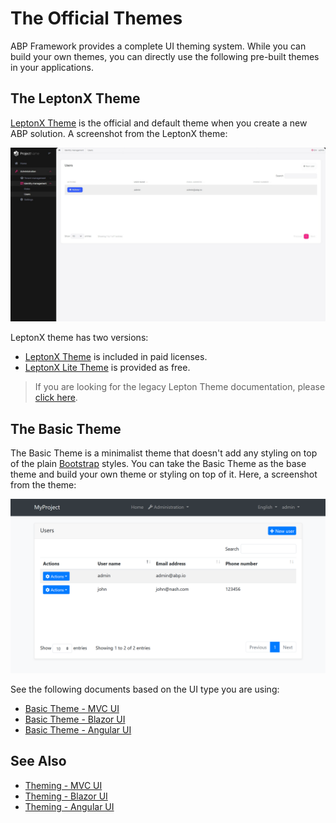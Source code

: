 # The Official Themes
ABP Framework provides a complete UI theming system. While you can build your own themes, you can directly use the following pre-built themes in your applications.

## The LeptonX Theme

[LeptonX Theme](https://x.leptontheme.com/) is the official and default theme when you create a new ABP solution. A screenshot from the LeptonX theme:

![LeptonX Lite application layout](../images/leptonxlite-theme-application-layout.jpeg)

LeptonX theme has two versions:

* [LeptonX Theme](lepton-x) is included in paid licenses.
* [LeptonX Lite Theme](lepton-x-lite) is provided as free.

> If you are looking for the legacy Lepton Theme documentation, please [click here](lepton).

## The Basic Theme

The Basic Theme is a minimalist theme that doesn't add any styling on top of the plain [Bootstrap](https://getbootstrap.com/) styles. You can take the Basic Theme as the base theme and build your own theme or styling on top of it. Here, a screenshot from the theme:

![basic-theme-application-layout](../images/basic-theme-application-layout.png)

See the following documents based on the UI type you are using:

- [Basic Theme - MVC UI](../framework/ui/mvc-razor-pages/basic-theme.md)
- [Basic Theme - Blazor UI](../framework/ui/blazor/basic-theme.md)
- [Basic Theme - Angular UI](../framework/ui/angular/basic-theme.md)

## See Also

* [Theming - MVC UI](../framework/ui/mvc-razor-pages/theming.md)
* [Theming - Blazor UI](../framework/ui/blazor/theming.md)
* [Theming - Angular UI](../framework/ui/angular/theming.md)